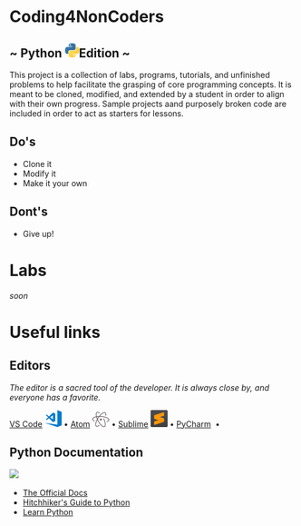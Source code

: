 Coding4NonCoders
================

## \~ Python ![](resources/python.png)Edition \~

This project is a collection of labs, programs, tutorials, and unfinished problems to help facilitate
the grasping of core programming concepts. It is meant to be cloned, modified, and extended by a student
in order to align with their own progress. Sample projects aand purposely broken code are included in order
to act as starters for lessons.

## Do's

* Clone it
* Modify it
* Make it your own

## Dont's

* Give up!

# Labs
*soon*

# Useful links 
## Editors
*The editor is a sacred tool of the developer. It is always close by, and everyone has a favorite.*

[VS Code](https://code.visualstudio.com/) [![](resources/vscode.png)](https://code.visualstudio.com/) •
[Atom](https://atom.io/) [![](resources/atom.png)](https://atom.io/) •
[Sublime](https://www.sublimetext.com/) [![](resources/sublime.png)](https://www.sublimetext.com/) •
[PyCharm](https://www.jetbrains.com/pycharm/) ![![](resources/pycharm.png)](https://www.jetbrains.com/pycharm/) •

## Python Documentation
![](https://imgs.xkcd.com/comics/wisdom_of_the_ancients.png)
* [The Official Docs](https://docs.python.org/3/)
* [Hitchhiker's Guide to Python](https://docs.python-guide.org/intro/learning/)
* [Learn Python](https://www.learnpython.org)